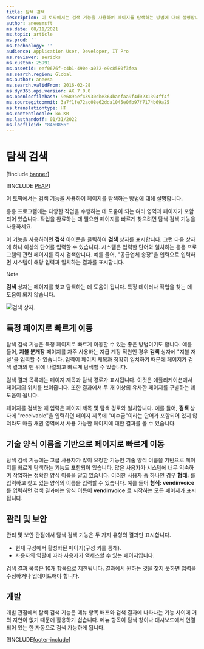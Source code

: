 ```yaml
---
title: 탐색 검색
description: 이 토픽에서는 검색 기능을 사용하여 페이지를 탐색하는 방법에 대해 설명합니다.
author: aneesmsft
ms.date: 08/11/2021
ms.topic: article
ms.prod: ''
ms.technology: ''
audience: Application User, Developer, IT Pro
ms.reviewer: sericks
ms.custom: 25991
ms.assetid: eef0676f-c4b1-490e-a032-e9c8580f3fea
ms.search.region: Global
ms.author: aneesa
ms.search.validFrom: 2016-02-28
ms.dyn365.ops.version: AX 7.0.0
ms.openlocfilehash: 9e689bef43930dbe364baefaa9f4d0231394ff4f
ms.sourcegitcommit: 3a7f1fe72ac08e62dda1045e0fb97f7174b69a25
ms.translationtype: HT
ms.contentlocale: ko-KR
ms.lasthandoff: 01/31/2022
ms.locfileid: "8460856"
---
```

# <a name="navigation-search"></a>탐색 검색

[!include [banner](../includes/banner.md)]


[!INCLUDE [PEAP](../../../includes/peap-1.md)]

이 토픽에서는 검색 기능을 사용하여 페이지를 탐색하는 방법에 대해 설명합니다.

응용 프로그램에는 다양한 작업을 수행하는 데 도움이 되는 여러 영역과 페이지가 포함되어 있습니다. 작업을 완료하는 데 필요한 페이지를 빠르게 찾으려면 탐색 검색 기능을 사용하세요.

이 기능을 사용하려면 **검색** 아이콘을 클릭하여 **검색** 상자를 표시합니다. 그런 다음 상자에 하나 이상의 단어를 입력할 수 있습니다. 시스템은 입력한 단어와 일치하는 응용 프로그램의 관련 페이지를 즉시 검색합니다. 예를 들어, "공급업체 송장"을 입력으로 입력하면 시스템이 해당 입력과 일치하는 결과를 표시합니다.

> [!NOTE]
> **검색** 상자는 페이지를 찾고 탐색하는 데 도움이 됩니다. 특정 데이터나 작업을 찾는 데 도움이 되지 않습니다.

![검색 상자.](media/navigation-search.png "검색 상자")

## <a name="quickly-navigate-to-a-particular-page"></a>특정 페이지로 빠르게 이동

탐색 검색 기능은 특정 페이지로 빠르게 이동할 수 있는 좋은 방법이기도 합니다. 예를 들어, **지불 분개장** 페이지를 자주 사용하는 지급 계정 직원인 경우 **검색** 상자에 "지불 저널"을 입력할 수 있습니다. 입력이 페이지 제목과 정확히 일치하기 때문에 페이지가 검색 결과의 맨 위에 나열되고 빠르게 탐색할 수 있습니다.

검색 결과 목록에는 페이지 제목과 탐색 경로가 표시됩니다. 이것은 애플리케이션에서 페이지의 위치를 보여줍니다. 또한 결과에서 두 개 이상의 유사한 페이지를 구별하는 데 도움이 됩니다.

페이지를 검색할 때 입력은 페이지 제목 및 탐색 경로와 일치합니다. 예를 들어, **검색** 상자에 "receivable"을 입력하면 페이지 제목에 "미수금"이라는 단어가 포함되어 있지 않더라도 매출 채권 영역에서 사용 가능한 페이지에 대한 결과를 볼 수 있습니다.

## <a name="quickly-navigate-to-a-page-based-on-the-technical-form-name"></a>기술 양식 이름을 기반으로 페이지로 빠르게 이동

탐색 검색 기능에는 고급 사용자가 많이 요청한 기능인 기술 양식 이름을 기반으로 페이지를 빠르게 탐색하는 기능도 포함되어 있습니다. 많은 사용자가 시스템에 너무 익숙하여 작업하는 정확한 양식 이름을 알고 있습니다. 이러한 사용자 중 하나인 경우 **형태:** 를 입력하고 찾고 있는 양식의 이름을 입력할 수 있습니다. 예를 들어 **형식: vendinvoice** 를 입력하면 검색 결과에는 양식 이름이 **vendinvoice** 로 시작하는 모든 페이지가 표시됩니다.

## <a name="administration-and-security"></a>관리 및 보안

관리 및 보안 관점에서 탐색 검색 기능은 두 가지 유형의 결과만 표시합니다.

- 현재 구성에서 활성화된 페이지(구성 키를 통해).
- 사용자의 역할에 따라 사용자가 액세스할 수 있는 페이지입니다.

검색 결과 목록은 10개 항목으로 제한됩니다. 결과에서 원하는 것을 찾지 못하면 입력을 수정하거나 업데이트해야 합니다.

## <a name="development"></a>개발

개발 관점에서 탐색 검색 기능은 메뉴 항목 배포와 검색 결과에 나타나는 기능 사이에 거의 지연이 없기 때문에 활용하기 쉽습니다. 메뉴 항목이 탐색 창이나 대시보드에서 연결되어 있는 한 자동으로 검색 가능하게 됩니다.


[!INCLUDE[footer-include](../../../includes/footer-banner.md)]
